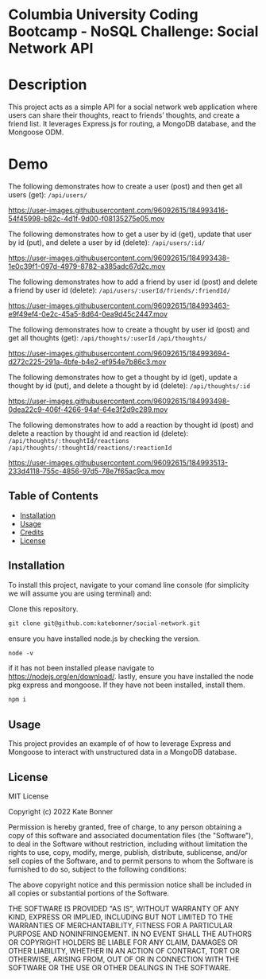 # Columbia University Coding Bootcamp - NoSQL Challenge: Social Network API 

# Description
This project acts as a simple API for a social network web application where users can share their thoughts, react to friends’ thoughts, and create a friend list. It leverages Express.js for routing, a MongoDB database, and the Mongoose ODM.


# Demo
The following demonstrates how to create a user (post) and then get all users (get):
```/api/users/```

https://user-images.githubusercontent.com/96092615/184993416-54f45998-b82c-4d1f-9d00-f08135275e05.mov




The following demonstrates how to get a user by id (get), update that user by id (put), and delete a user by id (delete):
```/api/users/:id/```

https://user-images.githubusercontent.com/96092615/184993438-1e0c39f1-097d-4979-8782-a385adc67d2c.mov




The following demonstrates how to add a friend by user id (post) and delete a friend by user id (delete):
```/api/users/:userId/friends/:friendId/```

https://user-images.githubusercontent.com/96092615/184993463-e9f49ef4-0e2c-45a5-8d64-0ea9d45c2447.mov



The following demonstrates how to create a thought by user id (post) and get all thoughts (get):
```/api/thoughts/:userId```
```/api/thoughts/```

https://user-images.githubusercontent.com/96092615/184993694-d272c225-291a-4bfe-b4e2-ef954e7b86c3.mov




The following demonstrates how to get a thought by id (get), update a thought by id (put), and delete a thought by id (delete):
```/api/thoughts/:id```

https://user-images.githubusercontent.com/96092615/184993498-0dea22c9-406f-4266-94af-64e3f2d9c289.mov




The following demonstrates how to add a reaction by thought id (post) and delete a reaction by thought id and reaction id (delete):
```/api/thoughts/:thoughtId/reactions```
```/api/thoughts/:thoughtId/reactions/:reactionId```

https://user-images.githubusercontent.com/96092615/184993513-233d4118-755c-4856-97d5-78e7f65ac9ca.mov




## Table of Contents 

* [Installation](#installation)
* [Usage](#usage)
* [Credits](#credits)
* [License](#license)


## Installation

To install this project, navigate to your comand line console (for simplicity we will assume you are using terminal) and:

Clone this repository.
```md
git clone git@github.com:katebonner/social-network.git
```
ensure you have installed node.js by checking the version.
```md
node -v
```
if it has not been installed please navigate to https://nodejs.org/en/download/. lastly, ensure you have installed the node pkg express and mongoose. If they have not been installed, install them.
```md
npm i
```


## Usage

This project provides an example of of how to leverage Express and Mongoose to interact with unstructured data in a MongoDB database.


## License

MIT License

Copyright (c) 2022 Kate Bonner

Permission is hereby granted, free of charge, to any person obtaining a copy
of this software and associated documentation files (the "Software"), to deal
in the Software without restriction, including without limitation the rights
to use, copy, modify, merge, publish, distribute, sublicense, and/or sell
copies of the Software, and to permit persons to whom the Software is
furnished to do so, subject to the following conditions:

The above copyright notice and this permission notice shall be included in all
copies or substantial portions of the Software.

THE SOFTWARE IS PROVIDED "AS IS", WITHOUT WARRANTY OF ANY KIND, EXPRESS OR
IMPLIED, INCLUDING BUT NOT LIMITED TO THE WARRANTIES OF MERCHANTABILITY,
FITNESS FOR A PARTICULAR PURPOSE AND NONINFRINGEMENT. IN NO EVENT SHALL THE
AUTHORS OR COPYRIGHT HOLDERS BE LIABLE FOR ANY CLAIM, DAMAGES OR OTHER
LIABILITY, WHETHER IN AN ACTION OF CONTRACT, TORT OR OTHERWISE, ARISING FROM,
OUT OF OR IN CONNECTION WITH THE SOFTWARE OR THE USE OR OTHER DEALINGS IN THE
SOFTWARE.
